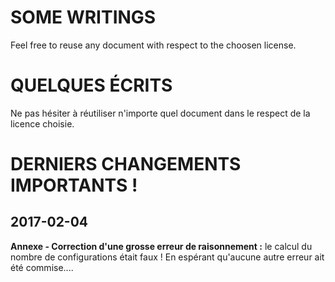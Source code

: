 SOME WRITINGS
=============

Feel free to reuse any document with respect to the choosen license.



QUELQUES ÉCRITS
===============

Ne pas hésiter à réutiliser n'importe quel document dans le respect de la licence choisie.


DERNIERS CHANGEMENTS IMPORTANTS !
=================================

2017-02-04
----------

**Annexe - Correction d'une grosse erreur de raisonnement :** le calcul du nombre de configurations était faux ! En espérant qu'aucune autre erreur ait été commise....
